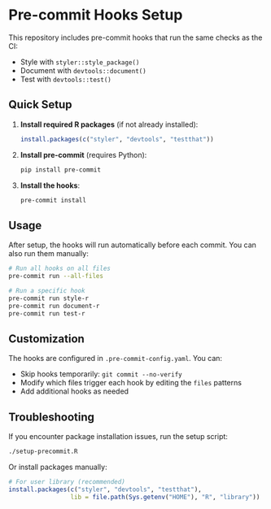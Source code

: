 # Pre-commit Hooks Setup

This repository includes pre-commit hooks that run the same checks as the CI:
- Style with `styler::style_package()`
- Document with `devtools::document()`
- Test with `devtools::test()`

## Quick Setup

1. **Install required R packages** (if not already installed):
   ```r
   install.packages(c("styler", "devtools", "testthat"))
   ```

2. **Install pre-commit** (requires Python):
   ```bash
   pip install pre-commit
   ```

3. **Install the hooks**:
   ```bash
   pre-commit install
   ```

## Usage

After setup, the hooks will run automatically before each commit. You can also run them manually:

```bash
# Run all hooks on all files
pre-commit run --all-files

# Run a specific hook
pre-commit run style-r
pre-commit run document-r
pre-commit run test-r
```

## Customization

The hooks are configured in `.pre-commit-config.yaml`. You can:
- Skip hooks temporarily: `git commit --no-verify`
- Modify which files trigger each hook by editing the `files` patterns
- Add additional hooks as needed

## Troubleshooting

If you encounter package installation issues, run the setup script:
```bash
./setup-precommit.R
```

Or install packages manually:
```r
# For user library (recommended)
install.packages(c("styler", "devtools", "testthat"), 
                 lib = file.path(Sys.getenv("HOME"), "R", "library"))
```